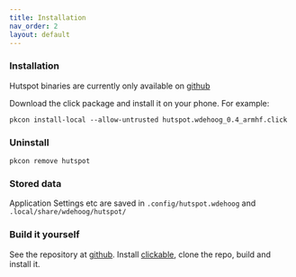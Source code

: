 ```yaml
---
title: Installation
nav_order: 2
layout: default
---
```

### Installation

Hutspot binaries are currently only available on [github](https://github.com/wdehoog/hutspot-ubports/releases) 

Download the click package and install it on your phone. For example:

```
pkcon install-local --allow-untrusted hutspot.wdehoog_0.4_armhf.click
```

### Uninstall

```
pkcon remove hutspot
```


### Stored data
Application Settings etc are saved in `.config/hutspot.wdehoog` and `.local/share/wdehoog/hutspot/`


### Build it yourself
See the repository at [github](https://github.com/wdehoog/hutspot-ubports). 
Install [clickable](http://clickable.bhdouglass.com/en/latest/), clone the repo, build and install it.

